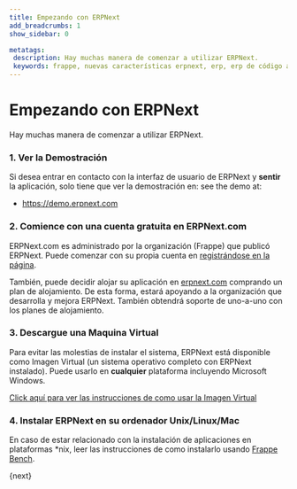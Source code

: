 ```yaml
---
title: Empezando con ERPNext
add_breadcrumbs: 1
show_sidebar: 0

metatags:
 description: Hay muchas manera de comenzar a utilizar ERPNext.
 keywords: frappe, nuevas características erpnext, erp, erp de código abierto, erp gratuito, seguridad, documentación
---
```


# Empezando con ERPNext

Hay muchas manera de comenzar a utilizar ERPNext.

### 1. Ver la Demostración

Si desea entrar en contacto con la interfaz de usuario de ERPNext y **sentir** la aplicación, solo tiene que ver la demostración en:
see the demo at:

* <https://demo.erpnext.com>

### 2. Comience con una cuenta gratuita en ERPNext.com


ERPNext.com es administrado por la organización (Frappe) que publicó ERPNext.
Puede comenzar con su propia cuenta en [registrándose en la página](https://erpnext.com).

También, puede decidir alojar su aplicación en [erpnext.com](https://erpnext.com) comprando un plan de alojamiento.
De esta forma, estará apoyando a la organización que desarrolla y mejora ERPNext.
También obtendrá soporte de uno-a-uno con los planes de alojamiento.

### 3. Descargue una Maquina Virtual

Para evitar las molestias de instalar el sistema, ERPNext está disponible como Imagen Virtual (un sistema operativo completo con ERPNext instalado).
Puede usarlo en **cualquier** plataforma incluyendo Microsoft Windows.

[Click aquí para ver las instrucciones de como usar la Imagen Virtual](https://erpnext.com/download)

### 4. Instalar ERPNext en su ordenador Unix/Linux/Mac

En caso de estar relacionado con la instalación de aplicaciones en plataformas *nix, leer las instrucciones de como instalarlo usando [Frappe Bench](https://github.com/frappe/bench).

{next}
